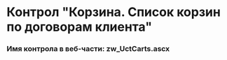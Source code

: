 ﻿---
description: 2.6.0.0
---
# Контрол "Корзина. Список корзин по договорам клиента"
### Имя контрола в веб-части: zw_UctCarts.ascx

